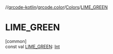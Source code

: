 //[qrcode-kotlin](../../../index.md)/[qrcode.color](../index.md)/[Colors](index.md)/[LIME_GREEN](-l-i-m-e_-g-r-e-e-n.md)

# LIME_GREEN

[common]\
const val [LIME_GREEN](-l-i-m-e_-g-r-e-e-n.md): [Int](https://kotlinlang.org/api/latest/jvm/stdlib/kotlin-stdlib/kotlin/-int/index.html)
